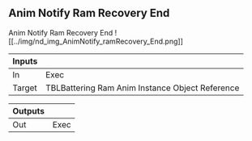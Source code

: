 ## Anim Notify Ram Recovery End
Anim Notify Ram Recovery End
![[../img/nd_img_AnimNotify_ramRecovery_End.png]]

|Inputs||
|--|--|
| In | Exec |
| Target | TBLBattering Ram Anim Instance Object Reference |

|Outputs||
|--|--|
| Out | Exec |
